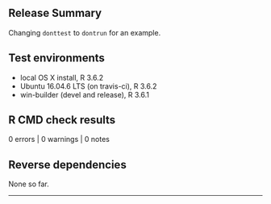 ## Release Summary

Changing `donttest` to `dontrun` for an example.

## Test environments
* local OS X install, R 3.6.2
* Ubuntu 16.04.6 LTS (on travis-ci), R 3.6.2
* win-builder (devel and release), R 3.6.1

## R CMD check results

0 errors | 0 warnings | 0 notes

## Reverse dependencies

None so far.

---
